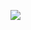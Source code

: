 [![](https://github-readme-stats.vercel.app/api?username=manlaig&count_private=true&hide_rank=true&include_all_commits=true&hide_title=true)](https://github.com/anuraghazra/github-readme-stats)
